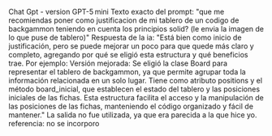 Chat Gpt - version GPT-5 mini
Texto exacto del prompt: "que me recomiendas poner como justificacion de mi tablero de un codigo de backgammon teniendo en cuenta los principios solid? (le envia la imagen de lo que puse de tablero)"
Respuesta de la ia: "Está bien como inicio de justificación, pero se puede mejorar un poco para que quede más claro y completo, agregando por qué se eligió esta estructura y qué beneficios trae. Por ejemplo:
Versión mejorada:
Se eligió la clase Board para representar el tablero de backgammon, ya que permite agrupar toda la información relacionada en un solo lugar. Tiene como atributo positions y el método board_inicial, que establecen el estado del tablero y las posiciones iniciales de las fichas. Esta estructura facilita el acceso y la manipulación de las posiciones de las fichas, manteniendo el código organizado y fácil de mantener."
La salida no fue utilizada, ya que era parecida a la que hice yo.
referencia: no se incorporo

